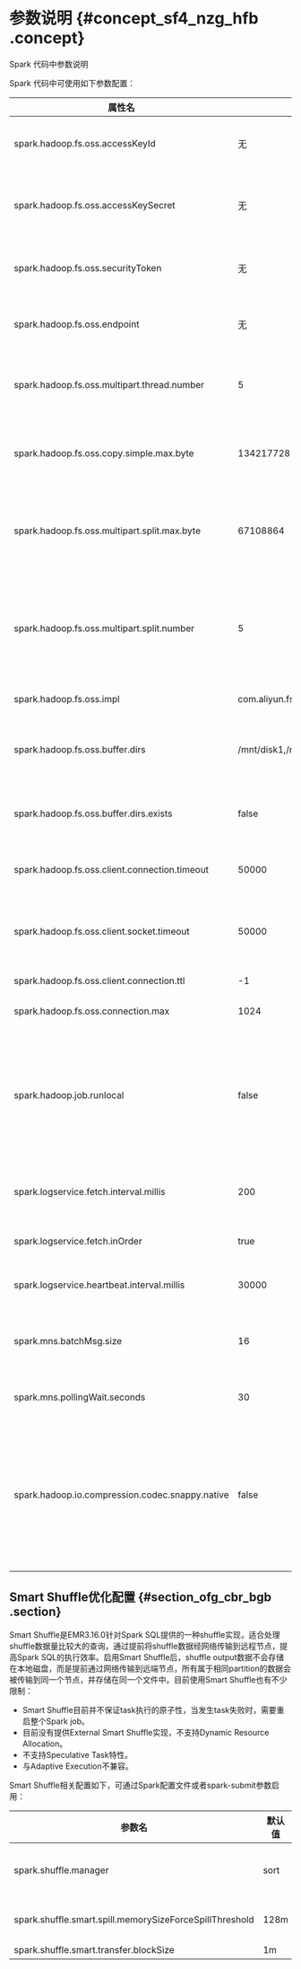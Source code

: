 # 参数说明 {#concept_sf4_nzg_hfb .concept}

Spark 代码中参数说明

Spark 代码中可使用如下参数配置：

|属性名|默认值|说明|
|---|---|--|
|spark.hadoop.fs.oss.accessKeyId|无|访问 OSS 所需的 AccessKey ID（可选）|
|spark.hadoop.fs.oss.accessKeySecret|无|访问 OSS 所需的 AccessKey Secret（可选）|
|spark.hadoop.fs.oss.securityToken|无|访问 OSS 所需的 STS token（可选）|
|spark.hadoop.fs.oss.endpoint|无|访问 OSS 的 endpoint（可选）|
|spark.hadoop.fs.oss.multipart.thread.number|5|并发进行 OSS 的 upload part copy 的并发度|
|spark.hadoop.fs.oss.copy.simple.max.byte|134217728|使用普通接口进行 OSS 内部 copy 的文件大小上限|
|spark.hadoop.fs.oss.multipart.split.max.byte|67108864|使用普通接口进行 OSS 内部 copy 的文件分片大小上限|
|spark.hadoop.fs.oss.multipart.split.number|5|使用普通接口进行 OSS 内部 copy 的文件分片数目，默认和拷贝并发数目保持一致|
|spark.hadoop.fs.oss.impl|com.aliyun.fs.oss.nat.NativeOssFileSystem|OSS 文件系统实现类|
|spark.hadoop.fs.oss.buffer.dirs|/mnt/disk1,/mnt/disk2,…|OSS 本地临时文件目录，默认使用集群的数据盘|
|spark.hadoop.fs.oss.buffer.dirs.exists|false|是否确保 OSS 临时目录已经存在|
|spark.hadoop.fs.oss.client.connection.timeout|50000|OSS Client 端的连接超时时间（单位毫秒）|
|spark.hadoop.fs.oss.client.socket.timeout|50000|OSS Client 端的 socket 超时时间（单位毫秒）|
|spark.hadoop.fs.oss.client.connection.ttl|-1|连接存活时间|
|spark.hadoop.fs.oss.connection.max|1024|最大连接数目|
|spark.hadoop.job.runlocal|false|当数据源是 OSS 时，如果需要本地调试运行 Spark 代码，需要设置此项为“true”，否则为“false”|
|spark.logservice.fetch.interval.millis|200|Receiver 向 LogHub 取数据的时间间隔|
|spark.logservice.fetch.inOrder|true|是否有序消费分裂后的 Shard 数据|
|spark.logservice.heartbeat.interval.millis|30000|消费进程的心跳保持间隔|
|spark.mns.batchMsg.size|16|批量拉取 MNS 消息条数，最大不能超过 16|
|spark.mns.pollingWait.seconds|30|MNS 队列为空时的拉取等待间隔|
|spark.hadoop.io.compression.codec.snappy.native|false|标识 Snappy 文件是否为标准 Snappy 文件，Hadoop 默认识别的是 Hadoop 修改过的 Snappy 格式文件|

## Smart Shuffle优化配置 {#section_ofg_cbr_bgb .section}

Smart Shuffle是EMR3.16.0针对Spark SQL提供的一种shuffle实现，适合处理shuffle数据量比较大的查询，通过提前将shuffle数据经网络传输到远程节点，提高Spark SQL的执行效率。启用Smart Shuffle后，shuffle output数据不会存储在本地磁盘，而是提前通过网络传输到远端节点，所有属于相同partition的数据会被传输到同一个节点，并存储在同一个文件中。目前使用Smart Shuffle也有不少限制：

-   Smart Shuffle目前并不保证task执行的原子性，当发生task失败时，需要重启整个Spark job。
-   目前没有提供External Smart Shuffle实现，不支持Dynamic Resource Allocation。
-   不支持Speculative Task特性。
-   与Adaptive Execution不兼容。

Smart Shuffle相关配置如下，可通过Spark配置文件或者spark-submit参数启用：

|参数名|默认值|说明|
|---|---|--|
|spark.shuffle.manager|sort|通过spark.shuffle.manager配置Spark Session的shuffle方式，可通过org.apache.spark.shuffle.sort.SmartShuffleManager或缩写smart启用smart shuffle功能。|
|spark.shuffle.smart.spill.memorySizeForceSpillThreshold|128m|启用smart shuffle时，每个task可用作写shuffle数据的内存大小，超过阈值后，shuffle数据会根据partition通过网络传输到对应远程节点。|
|spark.shuffle.smart.transfer.blockSize|1m|启用smart shuffle时，用作网络传输的缓存大小。|

